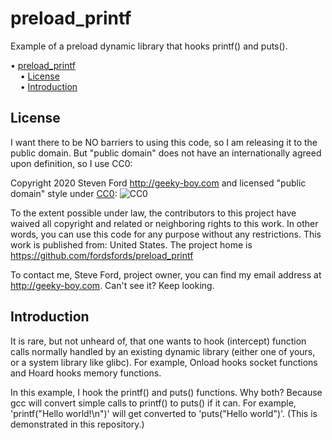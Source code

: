 # preload_printf

Example of a preload dynamic library that hooks printf() and puts().


<!-- mdtoc-start -->
&bull; [preload_printf](#preload_printf)  
&nbsp;&nbsp;&nbsp;&nbsp;&bull; [License](#license)  
&nbsp;&nbsp;&nbsp;&nbsp;&bull; [Introduction](#introduction)  
<!-- TOC created by '../mdtoc/mdtoc.pl README.md' (see https://github.com/fordsfords/mdtoc) -->
<!-- mdtoc-end -->

## License

I want there to be NO barriers to using this code, so I am releasing it to the public domain.  But "public domain" does not have an internationally agreed upon definition, so I use CC0:

Copyright 2020 Steven Ford http://geeky-boy.com and licensed
"public domain" style under
[CC0](http://creativecommons.org/publicdomain/zero/1.0/):
![CC0](https://licensebuttons.net/p/zero/1.0/88x31.png "CC0")

To the extent possible under law, the contributors to this project have
waived all copyright and related or neighboring rights to this work.
In other words, you can use this code for any purpose without any
restrictions.  This work is published from: United States.  The project home
is https://github.com/fordsfords/preload_printf

To contact me, Steve Ford, project owner, you can find my email address
at http://geeky-boy.com.  Can't see it?  Keep looking.


## Introduction

It is rare, but not unheard of, that one wants to hook (intercept) function
calls normally handled by an existing dynamic library
(either one of yours, or a system library like glibc).
For example, Onload hooks socket functions and Hoard hooks memory functions.

In this example, I hook the printf() and puts() functions.
Why both?
Because gcc will convert simple calls to printf() to puts() if it can.
For example, 'printf("Hello world!\n")' will get converted to
'puts("Hello world")'.
(This is demonstrated in this repository.)
